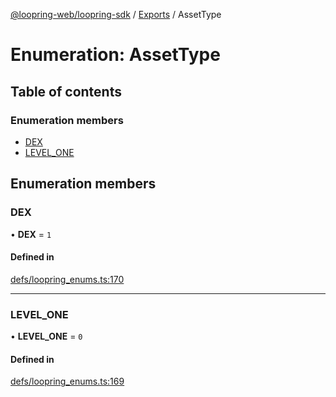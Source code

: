 [@loopring-web/loopring-sdk](../README.md) / [Exports](../modules.md) / AssetType

# Enumeration: AssetType

## Table of contents

### Enumeration members

- [DEX](AssetType.md#dex)
- [LEVEL\_ONE](AssetType.md#level_one)

## Enumeration members

### DEX

• **DEX** = `1`

#### Defined in

[defs/loopring_enums.ts:170](https://github.com/Loopring/loopring_sdk/blob/ee2acc4/src/defs/loopring_enums.ts#L170)

___

### LEVEL\_ONE

• **LEVEL\_ONE** = `0`

#### Defined in

[defs/loopring_enums.ts:169](https://github.com/Loopring/loopring_sdk/blob/ee2acc4/src/defs/loopring_enums.ts#L169)
